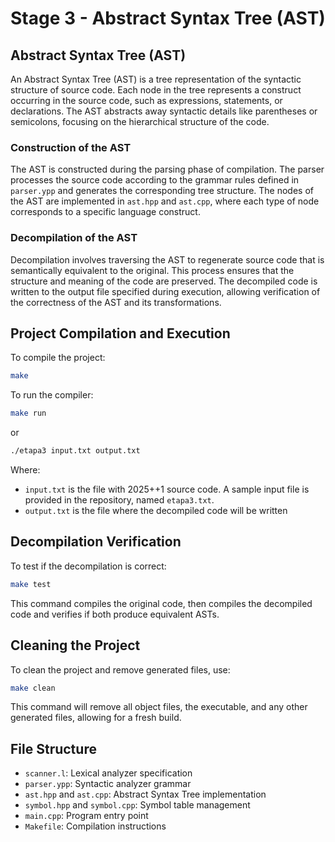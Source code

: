 # Stage 3 - Abstract Syntax Tree (AST)

## Abstract Syntax Tree (AST)

An Abstract Syntax Tree (AST) is a tree representation of the syntactic structure of source code. Each node in the tree represents a construct occurring in the source code, such as expressions, statements, or declarations. The AST abstracts away syntactic details like parentheses or semicolons, focusing on the hierarchical structure of the code.

### Construction of the AST

The AST is constructed during the parsing phase of compilation. The parser processes the source code according to the grammar rules defined in `parser.ypp` and generates the corresponding tree structure. The nodes of the AST are implemented in `ast.hpp` and `ast.cpp`, where each type of node corresponds to a specific language construct.

### Decompilation of the AST

Decompilation involves traversing the AST to regenerate source code that is semantically equivalent to the original. This process ensures that the structure and meaning of the code are preserved. The decompiled code is written to the output file specified during execution, allowing verification of the correctness of the AST and its transformations.

## Project Compilation and Execution

To compile the project:

```bash
make
```

To run the compiler:

```bash
make run
```

or

```bash
./etapa3 input.txt output.txt
```

Where:

- `input.txt` is the file with 2025++1 source code. A sample input file is provided in the repository, named `etapa3.txt`.
- `output.txt` is the file where the decompiled code will be written

## Decompilation Verification

To test if the decompilation is correct:

```bash
make test
```

This command compiles the original code, then compiles the decompiled code and verifies if both produce equivalent ASTs.

## Cleaning the Project

To clean the project and remove generated files, use:

```bash
make clean
```

This command will remove all object files, the executable, and any other generated files, allowing for a fresh build.

## File Structure

- `scanner.l`: Lexical analyzer specification
- `parser.ypp`: Syntactic analyzer grammar
- `ast.hpp` and `ast.cpp`: Abstract Syntax Tree implementation
- `symbol.hpp` and `symbol.cpp`: Symbol table management
- `main.cpp`: Program entry point
- `Makefile`: Compilation instructions
